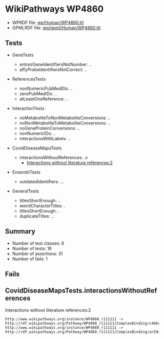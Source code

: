 # WikiPathways WP4860

* WPRDF file: [wp/Human/WP4860.ttl](../wp/Human/WP4860.ttl)
* GPMLRDF file: [wp/gpml/Human/WP4860.ttl](../wp/gpml/Human/WP4860.ttl)

## Tests

* GeneTests
    * entrezGeneIdentifiersNotNumber: ..
    * affyProbeIdentifiersNotCorrect: ..

* ReferencesTests
    * nonNumericPubMedIDs: ..
    * zeroPubMedIDs: ..
    * atLeastOneReference: ..

* InteractionTests
    * noMetaboliteToNonMetaboliteConversions: ..
    * noNonMetaboliteToMetaboliteConversions: ..
    * noGeneProteinConversions: ..
    * nonNumericIDs: ..
    * interactionsWithLabels: ..

* CovidDiseaseMapsTests
    * interactionsWithoutReferences: .x
        * [Interactions without literature references:2](#aee88f54)

* EnsemblTests
    * outdatedIdentifiers: ...

* GeneralTests
    * titlesShortEnough: ..
    * weirdCharacterTitles: .
    * titlesShortEnough: .
    * duplicateTitles: ..

## Summary

* Number of test classes: 6
* Number of tests: 16
* Number of assertions: 31
* Number of fails: 1

## Fails

<a name="aee88f54" />

## CovidDiseaseMapsTests.interactionsWithoutReferences

Interactions without literature references:2
```
http://www.wikipathways.org/instance/WP4860_r111111 -> http://rdf.wikipathways.org/Pathway/WP4860_r111111/ComplexBinding/c466c
http://www.wikipathways.org/instance/WP4860_r111111 -> http://rdf.wikipathways.org/Pathway/WP4860_r111111/ComplexBinding/ac59a

```
